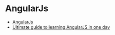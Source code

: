 # AngularJs

- [AngularJs](http://angularjs.org/)
- [Ultimate guide to learning AngularJS in one day](http://toddmotto.com/ultimate-guide-to-learning-angular-js-in-one-day/)
